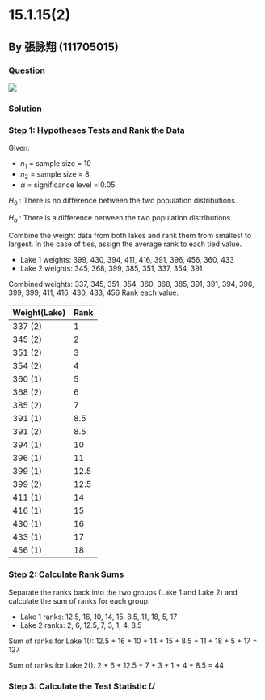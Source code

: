 
# 15.1.15(2)
## By 張詠翔 (111705015)

### Question
<img src="https://github.com/HWTeng-Course/202402-Statistics/assets/162154266/b55b03ea-f711-4d15-b314-77dfc83937cf">


### Solution

### Step 1: Hypotheses Tests and Rank the Data
Given:
-  $n_1$ = sample size = 10
-  $n_2$ = sample size = 8
- $\alpha$ = significance level = 0.05

$H_0$ : There is no difference between the two population distributions.

$H_a$ : There is a difference between the two population distributions.

Combine the weight data from both lakes and rank them from smallest to largest. In the case of ties, assign the average rank to each tied value.
-   Lake 1 weights: 399, 430, 394, 411, 416, 391, 396, 456, 360, 433
-   Lake 2 weights: 345, 368, 399, 385, 351, 337, 354, 391

Combined weights: 337, 345, 351, 354, 360, 368, 385, 391, 391, 394, 396, 399, 399, 411, 416, 430, 433, 456
Rank each value:

| Weight(Lake) | Rank      |
|--------------|-----------|
| 337 (2)      | 1         |
| 345 (2)      | 2         |
| 351 (2)      | 3         |
| 354 (2)      | 4         |
| 360 (1)      | 5         |
| 368 (2)      | 6         |
| 385 (2)      | 7         |
| 391 (1)      | 8.5       |
| 391 (2)      | 8.5       |
| 394 (1)      | 10        |
| 396 (1)      | 11        |
| 399 (1)      | 12.5      |
| 399 (2)      | 12.5      |
| 411 (1)      | 14        |
| 416 (1)      | 15        |
| 430 (1)      | 16        |
| 433 (1)      | 17        |
| 456 (1)      | 18        |

### Step 2: Calculate Rank Sums

Separate the ranks back into the two groups (Lake 1 and Lake 2) and calculate the sum of ranks for each group.

-   Lake 1 ranks: 12.5, 16, 10, 14, 15, 8.5, 11, 18, 5, 17
-   Lake 2 ranks: 2, 6, 12.5, 7, 3, 1, 4, 8.5

Sum of ranks for Lake 1():
12.5 + 16 + 10 + 14 + 15 + 8.5 + 11 + 18 + 5 + 17 = 127

Sum of ranks for Lake 2():
2 + 6 + 12.5 + 7 + 3 + 1 + 4 + 8.5 = 44

### Step 3: Calculate the Test Statistic 𝑈








